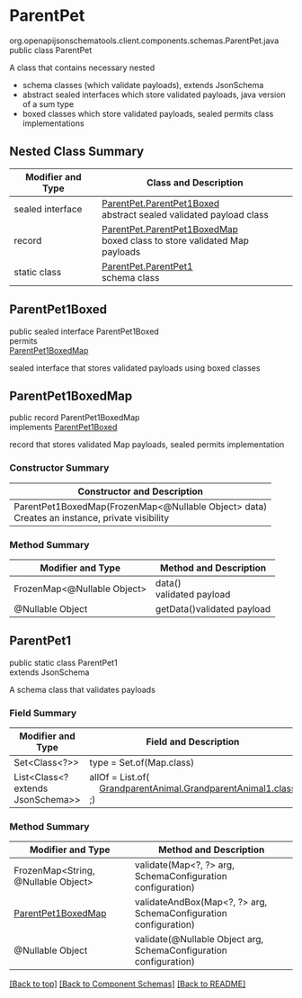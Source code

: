 # ParentPet
org.openapijsonschematools.client.components.schemas.ParentPet.java
public class ParentPet<br>

A class that contains necessary nested
- schema classes (which validate payloads), extends JsonSchema
- abstract sealed interfaces which store validated payloads, java version of a sum type
- boxed classes which store validated payloads, sealed permits class implementations

## Nested Class Summary
| Modifier and Type | Class and Description |
| ----------------- | ---------------------- |
| sealed interface | [ParentPet.ParentPet1Boxed](#parentpet1boxed)<br> abstract sealed validated payload class |
| record | [ParentPet.ParentPet1BoxedMap](#parentpet1boxedmap)<br> boxed class to store validated Map payloads |
| static class | [ParentPet.ParentPet1](#parentpet1)<br> schema class |

## ParentPet1Boxed
public sealed interface ParentPet1Boxed<br>
permits<br>
[ParentPet1BoxedMap](#parentpet1boxedmap)

sealed interface that stores validated payloads using boxed classes

## ParentPet1BoxedMap
public record ParentPet1BoxedMap<br>
implements [ParentPet1Boxed](#parentpet1boxed)

record that stores validated Map payloads, sealed permits implementation

### Constructor Summary
| Constructor and Description |
| --------------------------- |
| ParentPet1BoxedMap(FrozenMap<@Nullable Object> data)<br>Creates an instance, private visibility |

### Method Summary
| Modifier and Type | Method and Description |
| ----------------- | ---------------------- |
| FrozenMap<@Nullable Object> | data()<br>validated payload |
| @Nullable Object | getData()validated payload |

## ParentPet1
public static class ParentPet1<br>
extends JsonSchema

A schema class that validates payloads

### Field Summary
| Modifier and Type | Field and Description |
| ----------------- | ---------------------- |
| Set<Class<?>> | type = Set.of(Map.class) |
| List<Class<? extends JsonSchema>> | allOf = List.of(<br>&nbsp;&nbsp;&nbsp;&nbsp;[GrandparentAnimal.GrandparentAnimal1.class](../../components/schemas/GrandparentAnimal.md#grandparentanimal1)<br>;)<br> |

### Method Summary
| Modifier and Type | Method and Description |
| ----------------- | ---------------------- |
| FrozenMap<String, @Nullable Object> | validate(Map&lt;?, ?&gt; arg, SchemaConfiguration configuration) |
| [ParentPet1BoxedMap](#parentpet1boxedmap) | validateAndBox(Map&lt;?, ?&gt; arg, SchemaConfiguration configuration) |
| @Nullable Object | validate(@Nullable Object arg, SchemaConfiguration configuration) |
[[Back to top]](#top) [[Back to Component Schemas]](../../../README.md#Component-Schemas) [[Back to README]](../../../README.md)
